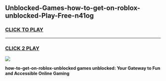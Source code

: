 
## Unblocked-Games-how-to-get-on-roblox-unblocked-Play-Free-n41og
<h3>
<a href="https://premium76.site?title=how-to-get-on-roblox-unblocked&ref=20M">CLICK TO PLAY</a></h3>
<hr>

<h3>
<a href="https://premium76.site?title=how-to-get-on-roblox-unblocked&ref=20M">CLICK 2 PLAY</a>
  
</h3>

<a href="https://premium76.site?title=how-to-get-on-roblox-unblocked&ref=19M"><img src="https://clearcache.store/games.png"></a>


**how-to-get-on-roblox-unblocked games unblocked: Your Gateway to Fun and Accessible Online Gaming**
